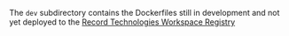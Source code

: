 The `dev` subdirectory contains the Dockerfiles still in
development and not yet deployed to the
[Record Technologies Workspace Registry](https://doctorfree.github.io/kasm-registry)
